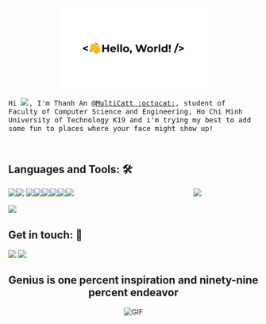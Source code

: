 <p align="center"><img align="center" src="https://github.com/MultiCatt/MultiCatt/blob/main/img/greetings.gif" width="60%"></p>
<p align="left">
   <samp>
    Hi <img src="https://github.com/duyenthang-dev/duyenthang-dev/blob/main/img/Hi.gif" width="20px">, I'm Thanh An <a href="https://github.com/MultiCatt">@MultiCatt :octocat:</a>, student of Faculty of Computer Science and Engineering, Ho Chi Minh University of Technology K19 and i'm trying my best to add some fun to places where your face might show up!

  </samp> <br/>
<!--   <samp>
    Hi,<img src="https://github.com/duyenthang-dev/duyenthang-dev/blob/main/img/Hi.gif" width="20px"> I'm Thành An <a href="https://github.com/MultiCatt">@MultiCatt :octocat:</a>. Student at HCMUT, Vietnam
  </samp> -->
</p>

 ##    Languages and Tools: 🛠
 <img align ="right" src="img/coding-freak.gif" width="26%" >

<img src="img/icons8-html-5.svg" width="50px"><img src="img/icons8-css3.svg" width="50px"> <img src="img/icons8-bootstrap.svg" width="50px"><img src="img/icons8-javascript-logo.svg" width="50px"><img src="img/icons8-react.svg" width="50px"><img src="img/icons8-nodejs.svg" width="50px"><img src="img/icons8-git.svg" width="50px"><img src="img/icons8-github.svg" width="50px">

<img src="img/c++.png" width="50px">

##    Get in touch: 📱
[<img src="img/17551198851579517841.svg" width="30px">](https://www.facebook.com/nguyenthanhan1407/) 
[<img src="img/Gmail_icon_(2020).svg" width="30px">](mailto:nguyenthanhan140701@gmail.com)

<h4><h2 align="center"  >Genius is one percent inspiration and ninety-nine percent endeavor </h2></h4>

<p align="center" ><img alt="GIF" src="img/ac6643e48c03be38c756ddb2baa0f4eb.gif" width="40%"/></p>

